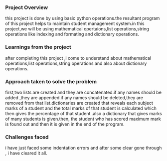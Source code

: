 ### Project Overview

 this project is done by using basic python operations.the resultant program of this project helps to maintain student management system.in this project,we will be using mathematical opertaions,list operations,string  operations like indexing and formating and dictionary operations.


### Learnings from the project

 after completing this project ,i come to understand about mathematical operations,list operations,string operations and also about dictionary operations.


### Approach taken to solve the problem

 first,two lists are created and they are concatenated.if any names should be added ,they are appended.if any names should be deleted,they are removed from that list.dictionaries are created that reveals  each subject marks of a student and the total marks of that student is calculated which then gives the percentage  of that student .also a dictionary that gives marks of many students is given.then, the student who has scored maximum mark is found out and then it is given in the end of the program.


### Challenges faced

 i have just faced some indentation errors and after some clear gone through , i have cleared it all.


